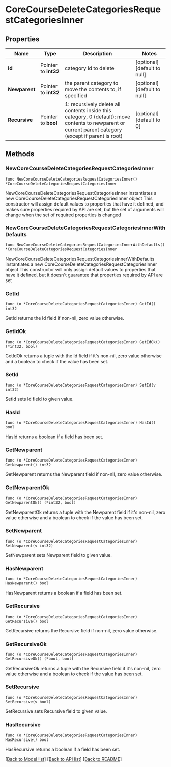 # CoreCourseDeleteCategoriesRequestCategoriesInner

## Properties

Name | Type | Description | Notes
------------ | ------------- | ------------- | -------------
**Id** | Pointer to **int32** | category id to delete | [optional] [default to null]
**Newparent** | Pointer to **int32** | the parent category to move the contents to, if specified | [optional] [default to null]
**Recursive** | Pointer to **bool** | 1: recursively delete all contents inside this                                 category, 0 (default): move contents to newparent or current parent category (except if parent is root) | [optional] [default to 0]

## Methods

### NewCoreCourseDeleteCategoriesRequestCategoriesInner

`func NewCoreCourseDeleteCategoriesRequestCategoriesInner() *CoreCourseDeleteCategoriesRequestCategoriesInner`

NewCoreCourseDeleteCategoriesRequestCategoriesInner instantiates a new CoreCourseDeleteCategoriesRequestCategoriesInner object
This constructor will assign default values to properties that have it defined,
and makes sure properties required by API are set, but the set of arguments
will change when the set of required properties is changed

### NewCoreCourseDeleteCategoriesRequestCategoriesInnerWithDefaults

`func NewCoreCourseDeleteCategoriesRequestCategoriesInnerWithDefaults() *CoreCourseDeleteCategoriesRequestCategoriesInner`

NewCoreCourseDeleteCategoriesRequestCategoriesInnerWithDefaults instantiates a new CoreCourseDeleteCategoriesRequestCategoriesInner object
This constructor will only assign default values to properties that have it defined,
but it doesn't guarantee that properties required by API are set

### GetId

`func (o *CoreCourseDeleteCategoriesRequestCategoriesInner) GetId() int32`

GetId returns the Id field if non-nil, zero value otherwise.

### GetIdOk

`func (o *CoreCourseDeleteCategoriesRequestCategoriesInner) GetIdOk() (*int32, bool)`

GetIdOk returns a tuple with the Id field if it's non-nil, zero value otherwise
and a boolean to check if the value has been set.

### SetId

`func (o *CoreCourseDeleteCategoriesRequestCategoriesInner) SetId(v int32)`

SetId sets Id field to given value.

### HasId

`func (o *CoreCourseDeleteCategoriesRequestCategoriesInner) HasId() bool`

HasId returns a boolean if a field has been set.

### GetNewparent

`func (o *CoreCourseDeleteCategoriesRequestCategoriesInner) GetNewparent() int32`

GetNewparent returns the Newparent field if non-nil, zero value otherwise.

### GetNewparentOk

`func (o *CoreCourseDeleteCategoriesRequestCategoriesInner) GetNewparentOk() (*int32, bool)`

GetNewparentOk returns a tuple with the Newparent field if it's non-nil, zero value otherwise
and a boolean to check if the value has been set.

### SetNewparent

`func (o *CoreCourseDeleteCategoriesRequestCategoriesInner) SetNewparent(v int32)`

SetNewparent sets Newparent field to given value.

### HasNewparent

`func (o *CoreCourseDeleteCategoriesRequestCategoriesInner) HasNewparent() bool`

HasNewparent returns a boolean if a field has been set.

### GetRecursive

`func (o *CoreCourseDeleteCategoriesRequestCategoriesInner) GetRecursive() bool`

GetRecursive returns the Recursive field if non-nil, zero value otherwise.

### GetRecursiveOk

`func (o *CoreCourseDeleteCategoriesRequestCategoriesInner) GetRecursiveOk() (*bool, bool)`

GetRecursiveOk returns a tuple with the Recursive field if it's non-nil, zero value otherwise
and a boolean to check if the value has been set.

### SetRecursive

`func (o *CoreCourseDeleteCategoriesRequestCategoriesInner) SetRecursive(v bool)`

SetRecursive sets Recursive field to given value.

### HasRecursive

`func (o *CoreCourseDeleteCategoriesRequestCategoriesInner) HasRecursive() bool`

HasRecursive returns a boolean if a field has been set.


[[Back to Model list]](../README.md#documentation-for-models) [[Back to API list]](../README.md#documentation-for-api-endpoints) [[Back to README]](../README.md)


